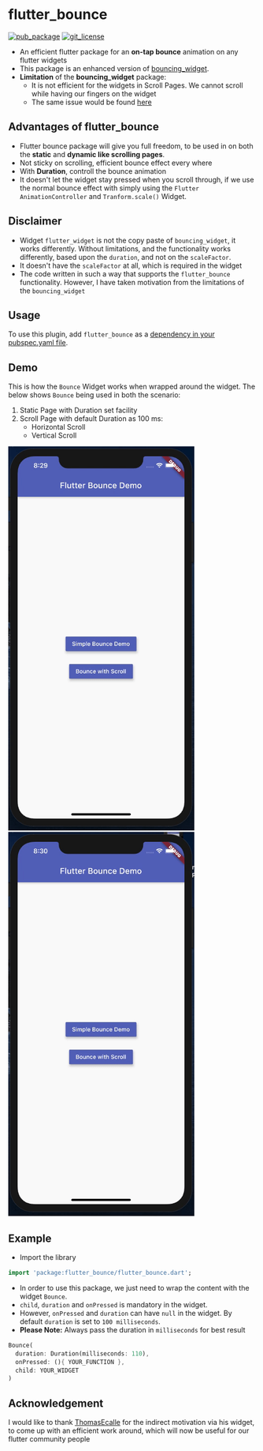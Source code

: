 # flutter_bounce

[![pub_package](https://img.shields.io/pub/v/flutter_bounce)](https://pub.dev/packages/flutter_bounce)
[![git_license](https://img.shields.io/github/license/aloklearning/flutter_bounce)](https://github.com/aloklearning/flutter_bounce/blob/master/LICENSE)

- An efficient flutter package for an **on-tap bounce** animation on any flutter widgets 
- This package is an enhanced version of [bouncing_widget](https://pub.dev/packages/bouncing_widget).
- **Limitation** of the **bouncing_widget** package: 
    - It is not efficient for the widgets in Scroll Pages. We cannot scroll while having our fingers on the widget
    - The same issue would be found [here](https://github.com/ThomasEcalle/bouncing_widget/issues/1)


## Advantages of flutter_bounce

- Flutter bounce package will give you full freedom, to be used in on both the **static** and **dynamic like scrolling pages**.
- Not sticky on scrolling, efficient bounce effect every where
- With **Duration**, controll the bounce animation
- It doesn't let the widget stay pressed when you scroll through, if we use the normal bounce effect with simply using the `Flutter AnimationController` and `Tranform.scale()` Widget. 

## Disclaimer

- Widget `flutter_widget` is not the copy paste of `bouncing_widget`, it works differently. Without limitations, and the functionality works differently, based upon the `duration`, and not on the `scaleFactor`. 
- It doesn't have the `scaleFactor` at all, which is required in the widget
- The code written in such a way that supports the `flutter_bounce` functionality. However, I have taken motivation from the limitations of the `bouncing_widget`

## Usage

To use this plugin, add `flutter_bounce` as a [dependency in your pubspec.yaml file](https://flutter.dev/docs/development/packages-and-plugins/using-packages).

## Demo

This is how the `Bounce` Widget works when wrapped around the widget. The below shows `Bounce` being used in both the scenario:
1. Static Page with Duration set facility
2. Scroll Page with default Duration as 100 ms:
    - Horizontal Scroll
    - Vertical Scroll

![](assets/simple-bounce.gif)
![](assets/scroll-bounce.gif)

## Example

- Import the library

```dart
import 'package:flutter_bounce/flutter_bounce.dart';
```

- In order to use this package, we just need to wrap the content with the widget `Bounce`.
- `child`, `duration` and `onPressed` is mandatory in the widget. 
- However, `onPressed` and `duration` can have `null` in the widget. By default `duration` is set to `100 milliseconds`.
- **Please Note:** Always pass the duration in `milliseconds` for best result

```dart
Bounce(
  duration: Duration(milliseconds: 110),
  onPressed: (){ YOUR_FUNCTION },
  child: YOUR_WIDGET
)
```

## Acknowledgement

I would like to thank [ThomasEcalle](https://github.com/ThomasEcalle) for the indirect motivation via his widget, to come up with an efficient work around, which will now be useful for our flutter community people










